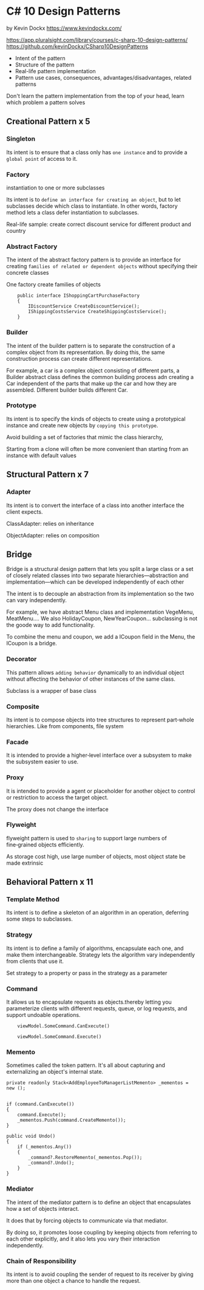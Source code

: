 # C# 10 Design Patterns
by Kevin Dockx
https://www.kevindockx.com/

https://app.pluralsight.com/library/courses/c-sharp-10-design-patterns/
https://github.com/kevinDockx/CSharp10DesignPatterns

- Intent of the pattern
- Structure of the pattern
- Real-life pattern implementation
- Pattern use cases, consequences, advantages/disadvantages, related patterns

Don't learn the pattern implementation from the top of your head, learn which problem a pattern solves

## Creational Pattern x 5
### Singleton
 Its intent is to ensure that a class only has `one instance` and to provide a `global point` of access to it.

### Factory
instantiation to one or more subclasses

Its intent is to `define an interface for creating an object`, but to let subclasses decide which class to instantiate. In other words, factory method lets a class defer instantiation to subclasses.  

Real-life sample: create correct discount service for different product and country

### Abstract Factory
The intent of the abstract factory pattern is to provide an interface for creating `families of related or dependent objects` without specifying their concrete classes

One factory create families of objects
```
    public interface IShoppingCartPurchaseFactory
    {
        IDiscountService CreateDiscountService();
        IShippingCostsService CreateShippingCostsService();
    }
```

### Builder
The intent of the builder pattern is to separate the construction of a complex object from its representation. By doing this, the same construction process can create different representations.

For example, a car is a complex object consisting of different parts, a Builder abstract class defines the common building process adn creating a Car independent of the parts that make up the car and how they are assembled.
Different builder builds different Car.

### Prototype
Its intent is to specify the kinds of objects to create using a prototypical instance and create new objects by `copying this prototype`.

Avoid building a set of factories that mimic the class hierarchy,

Starting from a clone will often be more convenient than starting from an instance with default values

## Structural Pattern x 7

### Adapter
Its intent is to convert the interface of a class into another interface the client expects. 

ClassAdapter: relies on inheritance

ObjectAdapter: relies on composition

## Bridge
Bridge is a structural design pattern that lets you split a large class or a set of closely related classes into two separate hierarchies—abstraction and implementation—which can be developed independently of each other

The intent is to decouple an abstraction from its implementation so the two can vary independently.

For example, we have abstract Menu class and implementation VegeMenu, MeatMenu....
We also HolidayCoupon, NewYearCoupon... subclassing is not the goode way to add functionality. 

To combine the menu and coupon, we add a ICoupon field in the Menu, the ICoupon is a bridge.


### Decorator
This pattern allows `adding behavior` dynamically to an individual object without affecting the behavior of other instances of the same class.

Subclass is a wrapper of base class

### Composite
Its intent is to compose objects into tree structures to represent part‑whole hierarchies. Like from components, file system

### Facade
It is intended to provide a higher‑level interface over a subsystem to make the subsystem easier to use. 

### Proxy
It is intended to provide a agent or placeholder for another object to control or restriction to access the target object.

The proxy does not change the interface

### Flyweight
flyweight pattern is used to `sharing` to support large numbers of fine‑grained objects efficiently.

As storage cost high, use large number of objects, most object state be made extrinsic


## Behavioral Pattern x 11

### Template Method
Its intent is to define a skeleton of an algorithm in an operation, deferring some steps to subclasses.

### Strategy
Its intent is to define a family of algorithms, encapsulate each one, and make them interchangeable. Strategy lets the algorithm vary independently from clients that use it.

Set strategy to a property or pass in the strategy as a parameter

### Command
It allows us to encapsulate requests as objects.thereby letting you parameterize clients with different requests, queue, or log requests, and support undoable operations.
```
    viewModel.SomeCommand.CanExecute()

    viewModel.SomeCommand.Execute()
```


### Memento
Sometimes called the token pattern. It's all about capturing and externalizing an object's internal state. 

```
private readonly Stack<AddEmployeeToManagerListMemento> _mementos = new ();


if (command.CanExecute())
{
    command.Execute();
    _mementos.Push(command.CreateMemento());
}

public void Undo()
{
    if (_mementos.Any())
    {
        _command?.RestoreMemento(_mementos.Pop());
        _command?.Undo(); 
    }
}
```

### Mediator
The intent of the mediator pattern is to define an object that encapsulates how a set of objects interact. 

It does that by forcing objects to communicate via that mediator. 

By doing so, it promotes loose coupling by keeping objects from referring to each other explicitly, and it also lets you vary their interaction independently. 


### Chain of Responsibility
Its intent is to avoid coupling the sender of request to its receiver by giving more than one object a chance to handle the request. 